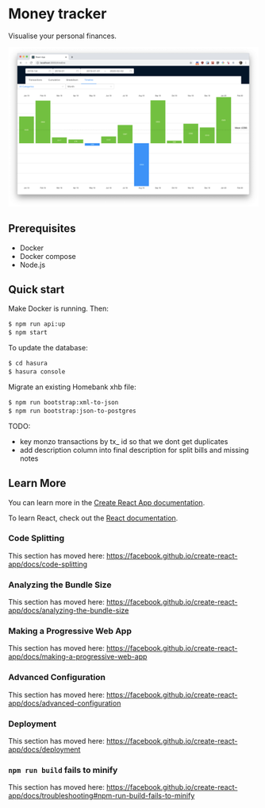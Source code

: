 # Money tracker

Visualise your personal finances.

![screenshot of app](./docs/screenshot.png)

## Prerequisites

- Docker
- Docker compose
- Node.js

## Quick start

Make Docker is running. Then:

```sh
$ npm run api:up
$ npm start
```

To update the database:

```sh
$ cd hasura
$ hasura console
```

Migrate an existing Homebank xhb file:

```sh
$ npm run bootstrap:xml-to-json
$ npm run bootstrap:json-to-postgres
```

TODO:

- key monzo transactions by tx\_ id so that we dont get duplicates
- add description column into final description for split bills and missing notes

## Learn More

You can learn more in the [Create React App documentation](https://facebook.github.io/create-react-app/docs/getting-started).

To learn React, check out the [React documentation](https://reactjs.org/).

### Code Splitting

This section has moved here: https://facebook.github.io/create-react-app/docs/code-splitting

### Analyzing the Bundle Size

This section has moved here: https://facebook.github.io/create-react-app/docs/analyzing-the-bundle-size

### Making a Progressive Web App

This section has moved here: https://facebook.github.io/create-react-app/docs/making-a-progressive-web-app

### Advanced Configuration

This section has moved here: https://facebook.github.io/create-react-app/docs/advanced-configuration

### Deployment

This section has moved here: https://facebook.github.io/create-react-app/docs/deployment

### `npm run build` fails to minify

This section has moved here: https://facebook.github.io/create-react-app/docs/troubleshooting#npm-run-build-fails-to-minify
